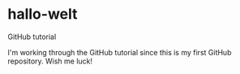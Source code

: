 # hallo-welt
GitHub tutorial

I'm working through the GitHub tutorial since this is my first GitHub repository. Wish me luck!
